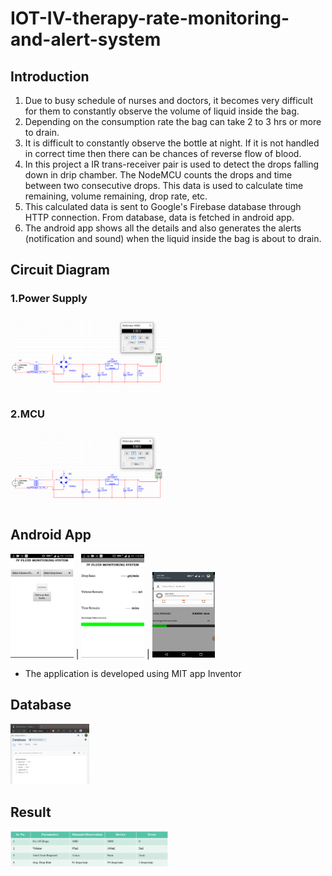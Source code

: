 # IOT-IV-therapy-rate-monitoring-and-alert-system
## Introduction
1.  Due to busy schedule of nurses and doctors, it becomes very difficult for them to constantly observe the volume of liquid inside the bag.
2.  Depending on the consumption rate the bag can take 2 to 3 hrs or more to drain.
3.  It is difficult to constantly observe the bottle at night. If it is not handled in correct time then there can be chances of reverse flow of blood.
4.  In this project a IR trans-receiver pair is used to detect the drops falling down in drip chamber. The NodeMCU counts the drops and time between two consecutive drops. This data is used to calculate time remaining, volume remaining, drop rate, etc. 
5.  This calculated data is sent to Google's Firebase database through HTTP connection. From database, data is fetched in android app.
6.  The android app shows all the details and also generates the alerts (notification and sound) when the liquid inside the bag is about to drain.

## Circuit Diagram

### 1.Power Supply
<img src="images/IOT_circuit_1.png" width="50%"><img>

### 2.MCU
<img src="images/IOT_circuit_1.png" width="50%"><img>

## Android App 
<img src="images/app_img_1.png" width="20%"><img> | <img src="images/app_img_2.png" width="20%"><img> | <img src="images/alert_img.png" width="20%"><img>

* The application is developed using MIT app Inventor

## Database
<img src="images/database_img.png" width="25%"><img>

## Result
<img src="images/result_img.png" width="50%"><img>
